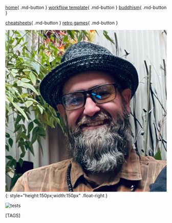 
[home](https://shane0.github.io){ .md-button }
[workflow template](workflow/){ .md-button }
[buddhism](buddhism/){ .md-button }

[cheatsheets](cheatsheets/){ .md-button }
[retro games](adventure/){ .md-button }

![s](images/shane0.png){: style="height:150px;width:150px" .float-right }

![tests](https://github.com/shane0/shane0.github.io/actions/workflows/run-tests.yml/badge.svg)

[TAGS]
